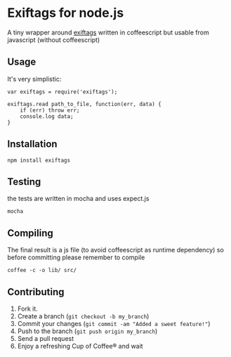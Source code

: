 Exiftags for node.js
=============

A tiny wrapper around  [exiftags](http://johnst.org/sw/exiftags/) written in coffeescript but
usable from javascript (without coffeescript)


Usage
-----

It's very simplistic:

	var exiftags = require('exiftags');
	
	exiftags.read path_to_file, function(err, data) {
		if (err) throw err;
		console.log data;
	}



Installation
-----------

	npm install exiftags


Testing
-------

the tests are written in mocha and uses expect.js
 
	mocha
	
Compiling
-------

The final result is a js file (to avoid coffeescript as runtime dependency) so before committing
please remember to compile

	coffee -c -o lib/ src/


Contributing
------------

1. Fork it.
2. Create a branch (`git checkout -b my_branch`)
3. Commit your changes (`git commit -am "Added a sweet feature!"`)
4. Push to the branch (`git push origin my_branch`)
5. Send a pull request
6. Enjoy a refreshing Cup of Coffee® and wait